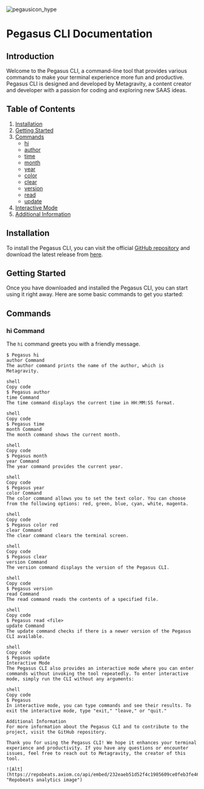 ![pegausicon_hype](https://github.com/meta-gravity/Pegasus-cli/assets/108740247/f6ecd744-fd2c-455e-9798-086cf9d64f04)

# Pegasus CLI Documentation

## Introduction

Welcome to the Pegasus CLI, a command-line tool that provides various commands to make your terminal experience more fun and productive. Pegasus CLI is designed and developed by Metagravity, a content creator and developer with a passion for coding and exploring new SAAS ideas.

## Table of Contents

1. [Installation](#installation)
2. [Getting Started](#getting-started)
3. [Commands](#commands)
   - [hi](#hi-command)
   - [author](#author-command)
   - [time](#time-command)
   - [month](#month-command)
   - [year](#year-command)
   - [color](#color-command)
   - [clear](#clear-command)
   - [version](#version-command)
   - [read](#read-command)
   - [update](#update-command)
4. [Interactive Mode](#interactive-mode)
5. [Additional Information](#additional-information)

## Installation

To install the Pegasus CLI, you can visit the official [GitHub repository](https://github.com/meta-gravity/Pegasus-cli/releases/latest) and download the latest release from [here](https://github.com/meta-gravity/Pegasus-cli/releases/latest).

## Getting Started

Once you have downloaded and installed the Pegasus CLI, you can start using it right away. Here are some basic commands to get you started:

## Commands

### hi Command

The `hi` command greets you with a friendly message.

```shell
$ Pegasus hi
author Command
The author command prints the name of the author, which is Metagravity.

shell
Copy code
$ Pegasus author
time Command
The time command displays the current time in HH:MM:SS format.

shell
Copy code
$ Pegasus time
month Command
The month command shows the current month.

shell
Copy code
$ Pegasus month
year Command
The year command provides the current year.

shell
Copy code
$ Pegasus year
color Command
The color command allows you to set the text color. You can choose from the following options: red, green, blue, cyan, white, magenta.

shell
Copy code
$ Pegasus color red
clear Command
The clear command clears the terminal screen.

shell
Copy code
$ Pegasus clear
version Command
The version command displays the version of the Pegasus CLI.

shell
Copy code
$ Pegasus version
read Command
The read command reads the contents of a specified file.

shell
Copy code
$ Pegasus read <file>
update Command
The update command checks if there is a newer version of the Pegasus CLI available.

shell
Copy code
$ Pegasus update
Interactive Mode
The Pegasus CLI also provides an interactive mode where you can enter commands without invoking the tool repeatedly. To enter interactive mode, simply run the CLI without any arguments:

shell
Copy code
$ Pegasus
In interactive mode, you can type commands and see their results. To exit the interactive mode, type "exit," "leave," or "quit."

Additional Information
For more information about the Pegasus CLI and to contribute to the project, visit the GitHub repository.

Thank you for using the Pegasus CLI! We hope it enhances your terminal experience and productivity. If you have any questions or encounter issues, feel free to reach out to Metagravity, the creator of this tool.

![Alt](https://repobeats.axiom.co/api/embed/232eaeb51d52f4c1985609ce0feb3fe46868dd02.svg "Repobeats analytics image")

